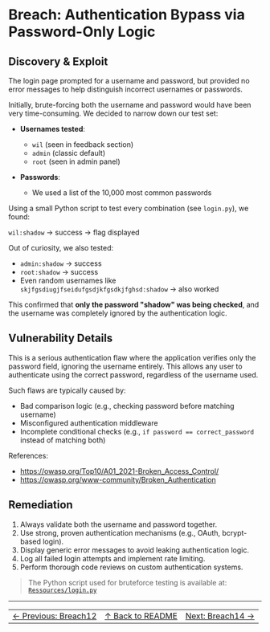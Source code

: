 # Breach: Authentication Bypass via Password-Only Logic

## Discovery & Exploit

The login page prompted for a username and password, but provided no error messages to help distinguish incorrect usernames or passwords.

Initially, brute-forcing both the username and password would have been very time-consuming. We decided to narrow down our test set:

- **Usernames tested**:
  - `wil` (seen in feedback section)
  - `admin` (classic default)
  - `root` (seen in admin panel)

- **Passwords**:
  - We used a list of the 10,000 most common passwords

Using a small Python script to test every combination (see `login.py`), we found:

``wil:shadow`` → success → flag displayed

Out of curiosity, we also tested:

- `admin:shadow` → success  
- `root:shadow` → success  
- Even random usernames like `skjfgsdiugjfseidufgsdjkfgsdkjfghsd:shadow` → also worked

This confirmed that **only the password "shadow" was being checked**, and the username was completely ignored by the authentication logic.

## Vulnerability Details

This is a serious authentication flaw where the application verifies only the password field, ignoring the username entirely. This allows any user to authenticate using the correct password, regardless of the username used.

Such flaws are typically caused by:

- Bad comparison logic (e.g., checking password before matching username)
- Misconfigured authentication middleware
- Incomplete conditional checks (e.g., `if password == correct_password` instead of matching both)

References:

- https://owasp.org/Top10/A01_2021-Broken_Access_Control/
- https://owasp.org/www-community/Broken_Authentication

## Remediation

1. Always validate both the username and password together.
2. Use strong, proven authentication mechanisms (e.g., OAuth, bcrypt-based login).
3. Display generic error messages to avoid leaking authentication logic.
4. Log all failed login attempts and implement rate limiting.
5. Perform thorough code reviews on custom authentication systems.

> The Python script used for bruteforce testing is available at:  
> [`Ressources/login.py`](../login.py)

---

<table width="100%">
  <tr>
    <td align="left"><a href="../../Breach12_StoredXSSFeedbackForm/Ressources/writeup.md">← Previous: Breach12</a></td>
    <td align="center"><a href="../../README.md">↑ Back to README</a></td>
    <td align="right"><a href="../../Breach14_FileUploadMIMESpoofing/Ressources/writeup.md">Next: Breach14 →</a></td>
  </tr>
</table>